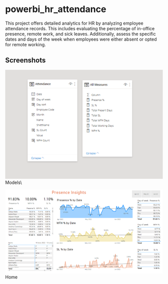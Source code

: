 # powerbi_hr_attendance
This project offers detailed analytics for HR by analyzing employee attendance records. This includes evaluating the percentage of in-office presence, remote work, and sick leaves. Additionally, assess the specific dates and days of the week when employees were either absent or opted for remote working.

## Screenshots
![Models](/screenshots/models.png)
Models\


![Home](/screenshots/dashboard.png)
Home